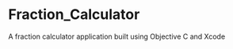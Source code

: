 Fraction_Calculator
===================

A fraction calculator application built using Objective C and Xcode
